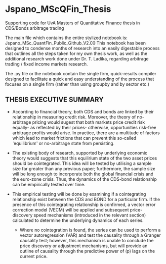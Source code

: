 # Jspano_MScQFin_Thesis
Supporting code for UvA Masters of Quantitative Finance thesis in CDS/Bonds arbitrage trading

The main file which contains the entire stylized notebook is: Jspano_MSc_QuantFin_Public_Github_V2.00
This notebook has been designed to condense months of research into an easily digestable process that outlines all the steps taken for my own thesis work, as well as the additional research work done under Dr. T. Ladika, regarding arbitrage trading / fixed income markets research. 

The .py file or the notebook contain the single firm, quick-results compiler designed to facilitate a quick and easy understanding of the process that focuses on a single firm (rather than using groupby and by sector etc.) 

## THESIS EXECUTIVE SUMMARY
* According to financial theory, both CDS and bonds are linked by their relationship in measuring credit risk. Moreover, the theory of no-arbitrage pricing would sugest that both markets price credit risk equally- as reflected by their prices- otherwise, opportunities risk-free arbitrage profits would arise. In practice, there are a multitude of factors which lead to market frictions that can prevent this so-called 'equilibrium' or no-arbitrage state from persisting.

* The existing body of research, supported by underlying economic theory would suggests that this equilirium state of the two asset prices should be cointegrated. This idea will be tested by utilising a sample size far greater than any previous paper; furthermore, the sample size will be long enough to incorporate both the global financial crisis and the euro-zone crisis. Thus, the dynamics of the CDS-bond relationship can be empirically tested over time.

* This empirical testing will be done by examining if a cointegrating relationship exist between the CDS and BOND for a particular firm. If the presence of this cointegrating relationship is confirmed, a vector error correction model (VECM) will be applied and subsequent price-discovery speed mechanisms (introduced in the relevant section) calculated to determine the underlying dynamics of each series.

  * Where no cointegration is found, the series can be used to perform a vector autoregression (VAR) and test the causality through a Granger causality test; however, this mechanism is unable to conclude the price discovery or adjustment mechanisms, but will provide an outline of causality through the predictive power of (p) lags on the current price.
